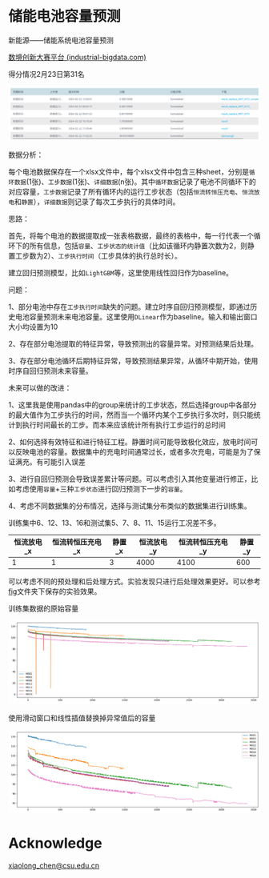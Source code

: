 # 储能电池容量预测

新能源——储能系统电池容量预测

[数境创新大赛平台 (industrial-bigdata.com)](https://www.industrial-bigdata.com/Title)



得分情况2月23日第31名

![得分情况2月23日第31名](fig/得分情况2月23日第31名.png)



数据分析：

​	每个电池数据保存在一个xlsx文件中，每个xlsx文件中包含三种sheet，分别是`循环数据`(1张)、`工步数据`(1张)、`详细数据`(n张)。其中`循环数据`记录了电池不同循环下的对应容量，`工步数据`记录了所有循环内的运行工步状态（包括`恒流转恒压充电`、`恒流放电`和`静置`），`详细数据`则记录了每次工步执行的具体时间。



思路：

​	首先，将每个电池的数据提取成一张表格数据，最终的表格中，每一行代表一个循环下的所有信息，包括`容量`、`工步状态的统计值`（比如该循环内静置次数为2，则静置工步数为2）、`工步执行时间`（工步具体的执行总时长）。

​	建立回归预测模型，比如`LightGBM`等，这里使用线性回归作为baseline。



问题：

​	1、部分电池中存在`工步执行时间`缺失的问题。建立时序自回归预测模型，即通过历史电池容量预测未来电池容量。这里使用`DLinear`作为baseline。输入和输出窗口大小均设置为10

​	2、存在部分电池提取的特征异常，导致预测出的容量异常。对预测结果后处理。

​	3、存在部分电池循环后期特征异常，导致预测结果异常，从循环中期开始，使用时序自回归预测未来容量。



未来可以做的改进：

​	1、这里我是使用pandas中的group来统计的工步状态，然后选择group中各部分的最大值作为工步执行的时间，然而当一个循环内某个工步执行多次时，则只能统计到执行时间最长的工步。而本来应该统计所有执行工步运行的总时间

​	2、如何选择有效特征和进行特征工程。静置时间可能导致极化效应，放电时间可以反映电池的容量。数据集中的充电时间通常过长，或者多次充电，可能是为了保证满充。有可能引入误差

​	3、进行自回归预测会导致误差累计等问题。可以考虑引入其他变量进行修正，比如考虑使用`容量`+三种`工步状态`进行回归预测下一步的`容量`。

​	4、考虑不同数据集的分布情况，选择与测试集分布类似的数据集进行训练集。



训练集中6、12、13、16和测试集5、7、8、11、15运行工况差不多。

| 恒流放电_x | 恒流转恒压充电_x | 静置_x | 恒流放电_y | 恒流转恒压充电_y | 静置_y |
| ---------- | ---------------- | ------ | ---------- | ---------------- | ------ |
| 1          | 1                | 3      | 4000       | 4100             | 600    |





可以考虑不同的预处理和后处理方式。实验发现只进行后处理效果更好。可以参考[fig](fig)文件夹下保存的实验效果。





训练集数据的原始容量

![data_raw](fig/data_raw.png)



使用滑动窗口和线性插值替换掉异常值后的容量

![data_replace_outlier](fig/data_replace_outlier.png)









# Acknowledge

xiaolong_chen@csu.edu.cn



















